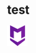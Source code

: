 # test
![alt text](https://github.com/adam-p/markdown-here/raw/master/src/common/images/icon48.png "Logo Title Text 1")
